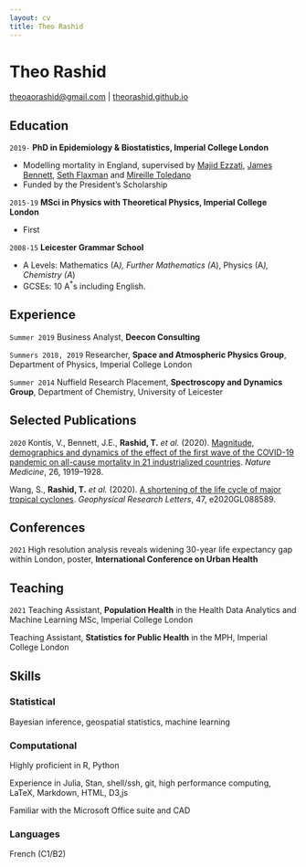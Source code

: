 ```yaml
---
layout: cv
title: Theo Rashid
---
```

# Theo Rashid
<!-- Physicist, Mathematician, Statistician. -->

<div id="webaddress">
<a href="mailto:theoaorashid@gmail.com">theoaorashid@gmail.com</a>
| <a href="https://theorashid.github.io">theorashid.github.io</a>
</div>


<!-- ## Currently

Standing on the shoulders of giants

### Specialized in

Laws of motion, gravitation, minting coins, disliking [Robert Hooke](http://en.wikipedia.org/wiki/Robert_Hooke)


### Research interests

Cooling, power series, optics, alchemy, planetary motions, apples. -->


## Education

`2019-`
__PhD in Epidemiology & Biostatistics, Imperial College London__
- Modelling mortality in England, supervised by [Majid Ezzati](https://www.imperial.ac.uk/people/majid.ezzati), [James Bennett](https://www.imperial.ac.uk/people/umahx99), [Seth Flaxman](https://sethrf.com) and [Mireille Toledano](https://www.imperial.ac.uk/people/m.toledano)
- Funded by the President’s Scholarship

`2015-19`
__MSci in Physics with Theoretical Physics, Imperial College London__
- First

`2008-15`
__Leicester Grammar School__
- A Levels: Mathematics (A<sup>*</sup>), Further Mathematics (A<sup>*</sup>), Physics (A<sup>*</sup>), Chemistry (A<sup>*</sup>)
- GCSEs: 10 A<sup>*</sup>s including English.



## Experience

`Summer 2019`
Business Analyst, __Deecon Consulting__

`Summers 2018, 2019`
Researcher, __Space and Atmospheric Physics Group__, Department of Physics, Imperial College London

`Summer 2014`
Nuffield Research Placement, __Spectroscopy and Dynamics Group__, Department of Chemistry, University of Leicester



## Selected Publications

`2020`
Kontis, V., Bennett, J.E., __Rashid, T.__ _et al._ (2020). [Magnitude, demographics and dynamics of the effect of the first wave of the COVID-19 pandemic on all-cause mortality in 21 industrialized countries](https://www.nature.com/articles/s41591-020-1112-0). _Nature Medicine_, 26, 1919–1928.

Wang, S., __Rashid, T.__ _et al._ (2020). [A shortening of the life cycle of major tropical cyclones](https://agupubs.onlinelibrary.wiley.com/action/showCitFormats?doi=10.1029%2F2020GL088589). _Geophysical Research Letters_, 47, e2020GL088589.


<!-- A list is also available [online](https://theorashid.github.io/#publications) -->



## Conferences

`2021`
High resolution analysis reveals widening 30-year life expectancy gap within London, poster, __International Conference on Urban Health__


## Teaching

`2021`
Teaching Assistant, __Population Health__ in the Health Data Analytics and Machine Learning MSc, Imperial College London

Teaching Assistant, __Statistics for Public Health__ in the MPH, Imperial College London



## Skills
### Statistical
Bayesian inference, geospatial statistics, machine learning

### Computational
Highly proficient in R, Python

Experience in Julia, Stan, shell/ssh, git, high performance computing, LaTeX, Markdown, HTML, D3,js

Familiar with the Microsoft Office suite and CAD

### Languages
French (C1/B2)



<!-- ### Footer

References on request. Last updated: July 2021 -->


